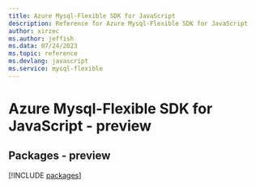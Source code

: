 ```yaml
---
title: Azure Mysql-Flexible SDK for JavaScript
description: Reference for Azure Mysql-Flexible SDK for JavaScript
author: xirzec
ms.author: jeffish
ms.data: 07/24/2023
ms.topic: reference
ms.devlang: javascript
ms.service: mysql-flexible
---
```

# Azure Mysql-Flexible SDK for JavaScript - preview
## Packages - preview
[!INCLUDE [packages](mysql-flexible-index.md)]